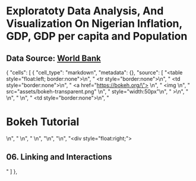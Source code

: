 # Exploratoty Data Analysis, And Visualization On Nigerian Inflation, GDP, GDP per capita and Population
## Data Source: [World Bank](https://data.worldbank.org/country/NG)
{
 "cells": [
  {
   "cell_type": "markdown",
   "metadata": {},
   "source": [
    "<table style=\"float:left; border:none\">\n",
    "   <tr style=\"border:none\">\n",
    "       <td style=\"border:none\">\n",
    "           <a href=\"https://bokeh.org/\">     \n",
    "           <img \n",
    "               src=\"assets/bokeh-transparent.png\" \n",
    "               style=\"width:50px\"\n",
    "           >\n",
    "           </a>    \n",
    "       </td>\n",
    "       <td style=\"border:none\">\n",
    "           <h1>Bokeh Tutorial</h1>\n",
    "       </td>\n",
    "   </tr>\n",
    "</table>\n",
    "\n",
    "<div style=\"float:right;\"><h2>06. Linking and Interactions</h2></div>"
   ]
  },



